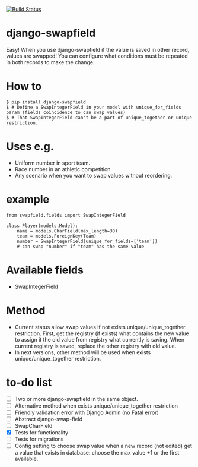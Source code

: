 [![Build
Status](https://travis-ci.org/SRJ9/django-swapfield.svg?branch=master)](https://travis-ci.org/SRJ9/django-swapfield)
# django-swapfield
Easy! When you use django-swapfield if the value is saved in other record, values are swapped! You can configure what 
conditions must be repeated in both records to make the change.

How to
======
~~~~ {.sourceCode .bash}
$ pip install django-swapfield
$ # Define a SwapIntegerField in your model with unique_for_fields param (fields coincidence to can swap values)
$ # That SwapIntegerField can't be a part of unique_together or unique restriction.
~~~~

Uses e.g.
========
* Uniform number in sport team.
* Race number in an athletic competition.
* Any scenario when you want to swap values without reordering.

example
=======
~~~~ {.sourceCode .bash}
from swapfield.fields import SwapIntegerField

class Player(models.Model):
    name = models.CharField(max_length=30)
    team = models.ForeignKey(Team)
    number = SwapIntegerField(unique_for_fields=['team'])
    # can swap "number" if "team" has the same value
~~~~

Available fields
================
* SwapIntegerField

Method
======
* Current status allow swap values if not exists unique/unique_together restriction. First, get the registry (if exists)
what contains the new value to assign it the old value from registry what currently is saving. When current registry is
saved, replace the other registry with old value.
* In next versions, other method will be used when exists unique/unique_together restriction.

to-do list
==========
- [ ] Two or more django-swapfield in the same object.
- [ ] Alternative method when exists unique/unique_together restriction
- [ ] Friendly validation error with Django Admin (no Fatal error)
- [ ] Abstract django-swap-field
- [ ] SwapCharField
- [x] Tests for functionality
- [ ] Tests for migrations
- [ ] Config setting to choose swap value when a new record (not edited) get a value that exists in database: choose the
max value +1 or the first available.